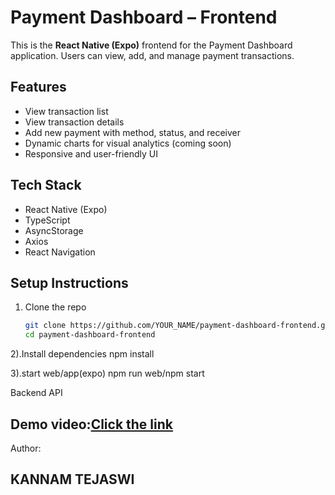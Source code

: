 # Payment Dashboard – Frontend

This is the **React Native (Expo)** frontend for the Payment Dashboard application. Users can view, add, and manage payment transactions.

##  Features

- View transaction list
- View transaction details
- Add new payment with method, status, and receiver
- Dynamic charts for visual analytics (coming soon)
- Responsive and user-friendly UI

##  Tech Stack

- React Native (Expo)
- TypeScript
- AsyncStorage
- Axios
- React Navigation

##  Setup Instructions

1. Clone the repo
   ```bash
   git clone https://github.com/YOUR_NAME/payment-dashboard-frontend.git
   cd payment-dashboard-frontend

2).Install dependencies
npm install

3).start web/app(expo)
npm run web/npm start

Backend API

## Demo video:[Click the link](https://drive.google.com/file/d/1WCylYZvllPIfV4ILeK2kNs_hsoz7g_K9/view?usp=drive_link)
Author:
## KANNAM TEJASWI
